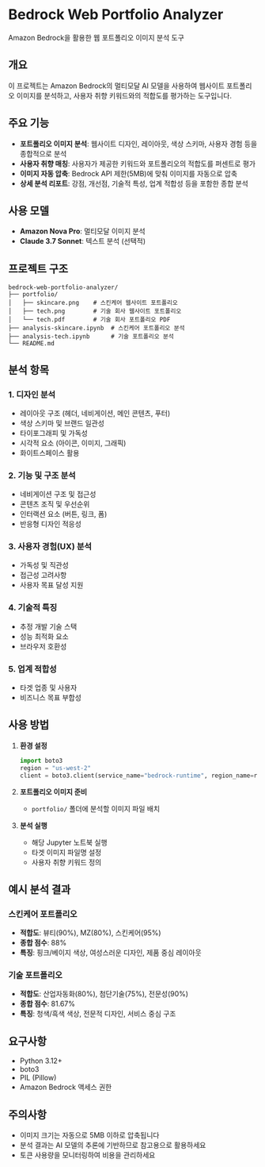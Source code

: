 # Bedrock Web Portfolio Analyzer

Amazon Bedrock을 활용한 웹 포트폴리오 이미지 분석 도구

## 개요

이 프로젝트는 Amazon Bedrock의 멀티모달 AI 모델을 사용하여 웹사이트 포트폴리오 이미지를 분석하고, 사용자 취향 키워드와의 적합도를 평가하는 도구입니다.

## 주요 기능

- **포트폴리오 이미지 분석**: 웹사이트 디자인, 레이아웃, 색상 스키마, 사용자 경험 등을 종합적으로 분석
- **사용자 취향 매칭**: 사용자가 제공한 키워드와 포트폴리오의 적합도를 퍼센트로 평가
- **이미지 자동 압축**: Bedrock API 제한(5MB)에 맞춰 이미지를 자동으로 압축
- **상세 분석 리포트**: 강점, 개선점, 기술적 특성, 업계 적합성 등을 포함한 종합 분석

## 사용 모델

- **Amazon Nova Pro**: 멀티모달 이미지 분석
- **Claude 3.7 Sonnet**: 텍스트 분석 (선택적)

## 프로젝트 구조

```
bedrock-web-portfolio-analyzer/
├── portfolio/
│   ├── skincare.png    # 스킨케어 웹사이트 포트폴리오
│   ├── tech.png        # 기술 회사 웹사이트 포트폴리오
│   └── tech.pdf        # 기술 회사 포트폴리오 PDF
├── analysis-skincare.ipynb  # 스킨케어 포트폴리오 분석
├── analysis-tech.ipynb      # 기술 포트폴리오 분석
└── README.md
```

## 분석 항목

### 1. 디자인 분석
- 레이아웃 구조 (헤더, 네비게이션, 메인 콘텐츠, 푸터)
- 색상 스키마 및 브랜드 일관성
- 타이포그래피 및 가독성
- 시각적 요소 (아이콘, 이미지, 그래픽)
- 화이트스페이스 활용

### 2. 기능 및 구조 분석
- 네비게이션 구조 및 접근성
- 콘텐츠 조직 및 우선순위
- 인터랙션 요소 (버튼, 링크, 폼)
- 반응형 디자인 적응성

### 3. 사용자 경험(UX) 분석
- 가독성 및 직관성
- 접근성 고려사항
- 사용자 목표 달성 지원

### 4. 기술적 특징
- 추정 개발 기술 스택
- 성능 최적화 요소
- 브라우저 호환성

### 5. 업계 적합성
- 타겟 업종 및 사용자
- 비즈니스 목표 부합성

## 사용 방법

1. **환경 설정**
   ```python
   import boto3
   region = "us-west-2"
   client = boto3.client(service_name="bedrock-runtime", region_name=region)
   ```

2. **포트폴리오 이미지 준비**
   - `portfolio/` 폴더에 분석할 이미지 파일 배치

3. **분석 실행**
   - 해당 Jupyter 노트북 실행
   - 타겟 이미지 파일명 설정
   - 사용자 취향 키워드 정의

## 예시 분석 결과

### 스킨케어 포트폴리오
- **적합도**: 뷰티(90%), MZ(80%), 스킨케어(95%)
- **종합 점수**: 88%
- **특징**: 핑크/베이지 색상, 여성스러운 디자인, 제품 중심 레이아웃

### 기술 포트폴리오
- **적합도**: 산업자동화(80%), 첨단기술(75%), 전문성(90%)
- **종합 점수**: 81.67%
- **특징**: 청색/흑색 색상, 전문적 디자인, 서비스 중심 구조

## 요구사항

- Python 3.12+
- boto3
- PIL (Pillow)
- Amazon Bedrock 액세스 권한

## 주의사항

- 이미지 크기는 자동으로 5MB 이하로 압축됩니다
- 분석 결과는 AI 모델의 추론에 기반하므로 참고용으로 활용하세요
- 토큰 사용량을 모니터링하여 비용을 관리하세요